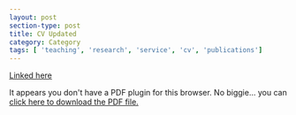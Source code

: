 ```yaml
---
layout: post
section-type: post
title: CV Updated
category: Category
tags: [ 'teaching', 'research', 'service', 'cv', 'publications']
---
```

[Linked here](https://umdrive.memphis.edu/aolney/public/resume/CV.pdf)

<object data="https://umdrive.memphis.edu/aolney/public/resume/CV.pdf" type="application/pdf" width="100%" height="600px">
 
  <p>It appears you don't have a PDF plugin for this browser.
  No biggie... you can <a href="https://umdrive.memphis.edu/aolney/public/resume/CV.pdf">click here to
  download the PDF file.</a></p>
  
</object>
